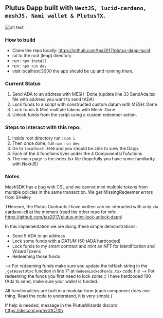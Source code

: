 ## Plutus Dapp built with `NextJS, lucid-cardano, meshJS, Nami wallet & PlutusTX`.


![alt text](https://github.com/tas2017/plutus-dapp-lucid/blob/main/view.png)


### How to build

- Clone the repo locally: https://github.com/tas2017/plutus-dapp-lucid
- cd to the root (leap) directory
- run : `npm install`
- run : `npm run dev`
- visit localhost:3000 the app should be up and running there.

### Current Status
1. Send ADA to an address with MESH: Done (update line 33 SendAda.tsx file with address you want to send tADA)
2. Lock funds to a script with constructed custom datum with MESH: Done
3. Lock funds & Mint multiple tokens with Mesh: Done
4. Unlock funds from the script using a custom redeemer action.

### Steps to interact with this repo:
1. inside root directory run : `npm i`
2. Then once done, run `npm run dev`
3. Go to `localhost:3000` and you should be able to view the Dapp.
4. Each of the 4 functions lives under the 4 Components/TxActions
5. The main page is the index.tsx file (hopefully you have some familiarity with NextJS)


### Notes

MeshSDK has a bug with CSL and we cannot mint multiple tokens from multiple policies in the same transaction.
We get MIssingRedeemer errors from SHelley

THereore, the Plutus Contracts I have written can be interacted with only via cardano-cli at the moment (read the other repo for info: https://github.com/tas2017/plutus-mint-lock-unlock-dapp)

In this implementation we are doing these simple demonstrations:

- Send 5 ADA to an address
- Lock some funds with a DATUM (50 tADA hardcoded)
- Lock funds to my smart contract and mint an NFT for identification and WizardTokens
- Redeeming those funds


--> For redeeming funds make sure you update the txHash string in the `_getAssetUtxo` function in line 71 at `RedeemLockedFunds.tsx` code file
--> For redeeming the funds you first need to lock some :) I have hardcoded 100 tAda to send, make sure your wallet is funded.

All functionalities are built in a modular form (each component does one thing. Read the code to understand, it is very simple.)

If help is needed, message in the PlutusWizards discord https://discord.gg/hvGtC7Xh
